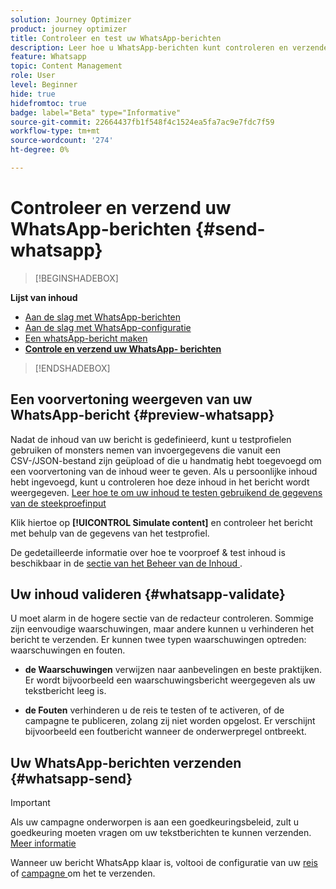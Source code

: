 ```yaml
---
solution: Journey Optimizer
product: journey optimizer
title: Controleer en test uw WhatsApp-berichten
description: Leer hoe u WhatsApp-berichten kunt controleren en verzenden in Journey Optimizer
feature: Whatsapp
topic: Content Management
role: User
level: Beginner
hide: true
hidefromtoc: true
badge: label="Beta" type="Informative"
source-git-commit: 22664437fb1f548f4c1524ea5fa7ac9e7fdc7f59
workflow-type: tm+mt
source-wordcount: '274'
ht-degree: 0%

---
```


# Controleer en verzend uw WhatsApp-berichten {#send-whatsapp}

>[!BEGINSHADEBOX]

**Lijst van inhoud**

* [Aan de slag met WhatsApp-berichten](get-started-whatsapp.md)
* [Aan de slag met WhatsApp-configuratie](whatsapp-configuration.md)
* [Een whatsApp-bericht maken](create-whatsapp.md)
* **[Controle en verzend uw WhatsApp- berichten](send-whatsapp.md)**

>[!ENDSHADEBOX]

## Een voorvertoning weergeven van uw WhatsApp-bericht {#preview-whatsapp}

Nadat de inhoud van uw bericht is gedefinieerd, kunt u testprofielen gebruiken of monsters nemen van invoergegevens die vanuit een CSV-/JSON-bestand zijn geüpload of die u handmatig hebt toegevoegd om een voorvertoning van de inhoud weer te geven. Als u persoonlijke inhoud hebt ingevoegd, kunt u controleren hoe deze inhoud in het bericht wordt weergegeven. [ Leer hoe te om uw inhoud te testen gebruikend de gegevens van de steekproefinput ](../test-approve/simulate-sample-input.md)

Klik hiertoe op **[!UICONTROL Simulate content]** en controleer het bericht met behulp van de gegevens van het testprofiel.

De gedetailleerde informatie over hoe te voorproef &amp; test inhoud is beschikbaar in de [ sectie van het Beheer van de Inhoud ](../content-management/preview-test.md).

## Uw inhoud valideren {#whatsapp-validate}

U moet alarm in de hogere sectie van de redacteur controleren. Sommige zijn eenvoudige waarschuwingen, maar andere kunnen u verhinderen het bericht te verzenden. Er kunnen twee typen waarschuwingen optreden: waarschuwingen en fouten.

* **de Waarschuwingen** verwijzen naar aanbevelingen en beste praktijken. Er wordt bijvoorbeeld een waarschuwingsbericht weergegeven als uw tekstbericht leeg is.

* **de Fouten** verhinderen u de reis te testen of te activeren, of de campagne te publiceren, zolang zij niet worden opgelost. Er verschijnt bijvoorbeeld een foutbericht wanneer de onderwerpregel ontbreekt.

## Uw WhatsApp-berichten verzenden {#whatsapp-send}

>[!IMPORTANT]
>
> Als uw campagne onderworpen is aan een goedkeuringsbeleid, zult u goedkeuring moeten vragen om uw tekstberichten te kunnen verzenden. [Meer informatie](../test-approve/gs-approval.md)

Wanneer uw bericht WhatsApp klaar is, voltooi de configuratie van uw [ reis ](../building-journeys/publishing-the-journey.md) of [ campagne ](../campaigns/review-activate-campaign.md) om het te verzenden.
